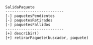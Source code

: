     SalidaPaquete
    --------------------------
    [-] paquetesPendientes
    [-] paquetesRetirados
    [-] paquetesFallidos
    --------------------------
    [+] describir()
    [+] retirarPaquete(buscador, paquete)